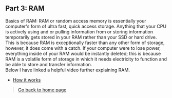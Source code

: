 ## **Part 3: RAM**
Basics of RAM: RAM or random access memory is essentially your computer's form of ultra fast, quick access storage. Anything that your CPU is actively using and or pulling information from or storing information temporarily gets stored in your RAM rather than your SSD or hard drive. This is because RAM is exceptionally faster than any other form of storage, however, it does come with a catch. If your computer were to lose power, everything inside of your RAM would be instantly deleted; this is because RAM is a volatile form of storage in which it needs electricity to function and be able to store and transfer information.<br/>Below I have linked a helpful video further explaining RAM. 
* [How it works](https://www.youtube.com/watch?v=-PgMcB6G1CU)
> [Go back to home page](./README.md)
